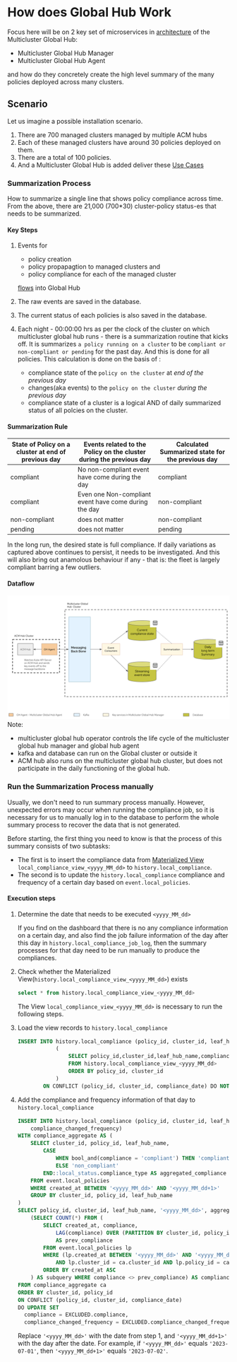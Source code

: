 # How does Global Hub Work
Focus here will be on 2 key set of microservices in [architecture](./README.md) of the Multicluster Global Hub:
- Multicluster Global Hub Manager
- Multicluster Global Hub Agent

and how do they concretely create the high level summary of the many policies deployed across many clusters.

## Scenario
Let us imagine a possible installation scenario.
1. There are 700 managed clusters managed by multiple ACM hubs
1. Each of these managed clusters have around 30 policies deployed on them.
1. There are a total of 100 policies.
1. And a Multicluster Global Hub is added deliver these [Use Cases](./global_hub_use_cases.md)


### Summarization Process
How to summarize a single line that shows policy compliance across time. From the above, there are 21,000 (700*30) cluster-policy status-es that needs to be summarized. 

#### Key Steps
1. Events for 
    - policy creation
    - policy propapagtion to managed clusters and 
    - policy compliance for each of the managed cluster 
    
    [flows](#dataflow) into Global Hub
1. The raw events are saved in the database.
1. The current status of each policies is also saved in the database.
1. Each night - 00:00:00 hrs as per the clock of the cluster on which multicluster global hub runs - there is a summarization routine that kicks off. It is summarizes `a policy running on a cluster` to be `compliant or non-compliant or pending` for the past day. And this is done for all policies. This calculation is done on the basis of :
    - compliance state of the `policy on the cluster` at *end of the previous day*
    - changes(aka events) to the `policy on the cluster` *during the previous day*
    - compliance state of a cluster is a logical AND of daily summarized status of all polcies on the cluster.

#### Summarization Rule
|State of Policy on a cluster at end of previous day|Events related to the Policy on the cluster during the previous day| Calculated Summarized state for the previous day|
|---|---|---|
|compliant| No non-compliant event have come during the day| compliant|
|compliant| Even one Non-compliant event have come during the day| non-compliant|
|non-compliant| does not matter| non-compliant|
|pending| does not matter| pending|

In the long run, the desired state is full compliance. If daily variations as captured above continues to persist, it needs to be investigated. And this will also bring out anamolous behaviour if any - that is: the fleet is largely compliant barring a few outliers.



#### Dataflow    
![DataflowDiagram](architecture/mcgh-data-flow.png)
Note:
- multicluster global hub operator controls the life cycle of the multicluster global hub manager and global hub agent
- kafka and database can run on the Global cluster or outside it
- ACM hub also runs on the multicluster global hub cluster, but does not participate in the daily functioning of the global hub.

### Run the Summarization Process manually
Usually, we don't need to run summary process manually. However, unexpected errors may occur when running the compliance job, so it is necessary for us to manually log in to the database to perform the whole summary process to recover the data that is not generated.

Before starting, the first thing you need to know is that the process of this summary consists of two subtasks:
- The first is to insert the compliance data from  [Materialized View](https://www.postgresql.org/docs/current/rules-materializedviews.html)  `local_compliance_view_<yyyy_MM_dd>` to `history.local_compliance`.
- The second is to update the `history.local_compliance` compliance and frequency of a certain day based on `event.local_policies`.

#### Execution steps

1. Determine the date that needs to be executed `<yyyy_MM_dd>`

    If you find on the dashboard that there is no any compliance information on a certain day, and also find the job failure information of the day after this day in `history.local_compliance_job_log`, then the summary processes for that day need to be run manually to produce the compliances.

2. Check whether the Materialized View(`history.local_compliance_view_<yyyy_MM_dd>`) exists
    ```sql
    select * from history.local_compliance_view_<yyyy_MM_dd>
    ```
    The View `local_compliance_view_<yyyy_MM_dd>` is necessary to run the following steps.

3. Load the view records to `history.local_compliance`
    ```sql
    INSERT INTO history.local_compliance (policy_id, cluster_id, leaf_hub_name, compliance, compliance_date) 
				(
					SELECT policy_id,cluster_id,leaf_hub_name,compliance,'<yyyy_MM_dd>' 
					FROM history.local_compliance_view_<yyyy_MM_dd>
					ORDER BY policy_id, cluster_id 
				)
			ON CONFLICT (policy_id, cluster_id, compliance_date) DO NOTHING
    ```

3. Add the compliance and frequency information of that day to `history.local_compliance`
    ```sql
    INSERT INTO history.local_compliance (policy_id, cluster_id, leaf_hub_name, compliance_date, compliance,
        compliance_changed_frequency)
    WITH compliance_aggregate AS (
        SELECT cluster_id, policy_id, leaf_hub_name,
            CASE
                WHEN bool_and(compliance = 'compliant') THEN 'compliant'
                ELSE 'non_compliant'
            END::local_status.compliance_type AS aggregated_compliance
        FROM event.local_policies
        WHERE created_at BETWEEN '<yyyy_MM_dd>' AND '<yyyy_MM_dd+1>'
        GROUP BY cluster_id, policy_id, leaf_hub_name
    )
    SELECT policy_id, cluster_id, leaf_hub_name, '<yyyy_MM_dd>', aggregated_compliance,
        (SELECT COUNT(*) FROM (
            SELECT created_at, compliance, 
                LAG(compliance) OVER (PARTITION BY cluster_id, policy_id ORDER BY created_at ASC)
                AS prev_compliance
            FROM event.local_policies lp
            WHERE (lp.created_at BETWEEN '<yyyy_MM_dd>' AND '<yyyy_MM_dd+1>') 
                AND lp.cluster_id = ca.cluster_id AND lp.policy_id = ca.policy_id
            ORDER BY created_at ASC
        ) AS subquery WHERE compliance <> prev_compliance) AS compliance_changed_frequency
    FROM compliance_aggregate ca
    ORDER BY cluster_id, policy_id
    ON CONFLICT (policy_id, cluster_id, compliance_date)
    DO UPDATE SET
      compliance = EXCLUDED.compliance,
      compliance_changed_frequency = EXCLUDED.compliance_changed_frequency;
    ```
    Replace `'<yyyy_MM_dd>'` with the date from step 1, and `'<yyyy_MM_dd+1>'` with the day after the date. For example, if `'<yyyy_MM_dd>'` equals `'2023-07-01'`, then `'<yyyy_MM_dd+1>'` equals `'2023-07-02'`.
